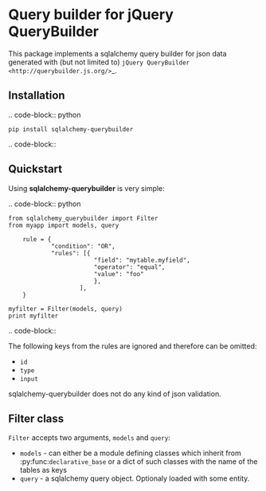 Query builder for jQuery QueryBuilder
=====================================

This package implements a sqlalchemy query builder for json data generated
with (but not limited to) `jQuery QueryBuilder <http://querybuilder.js.org/>`_.


Installation
------------

.. code-block:: python

    pip install sqlalchemy-querybuilder

.. code-block::

Quickstart
----------

Using **sqlalchemy-querybuilder** is very simple:

.. code-block:: python

    from sqlalchemy_querybuilder import Filter
    from myapp import models, query

        rule = {
                "condition": "OR",
                "rules": [{
                            "field": "mytable.myfield",
                            "operator": "equal",
                            "value": "foo"
                            },
                        ],
        }

    myfilter = Filter(models, query)
    print myfilter
.. code-block::

The following keys from the rules are ignored and therefore can be omitted:

- ``id``
- ``type``
- ``input``

<aside class="warning">
sqlalchemy-querybuilder does not do any kind of json validation.
</asid>

Filter class
------------

``Filter`` accepts two arguments, ``models`` and ``query``:

- `models` - can either be a module defining classes which inherit from
  :py:func:`declarative_base` or a dict of such classes with the name of the
  tables as keys 
- `query` - a sqlalchemy query object. Optionaly loaded with some entity. 
